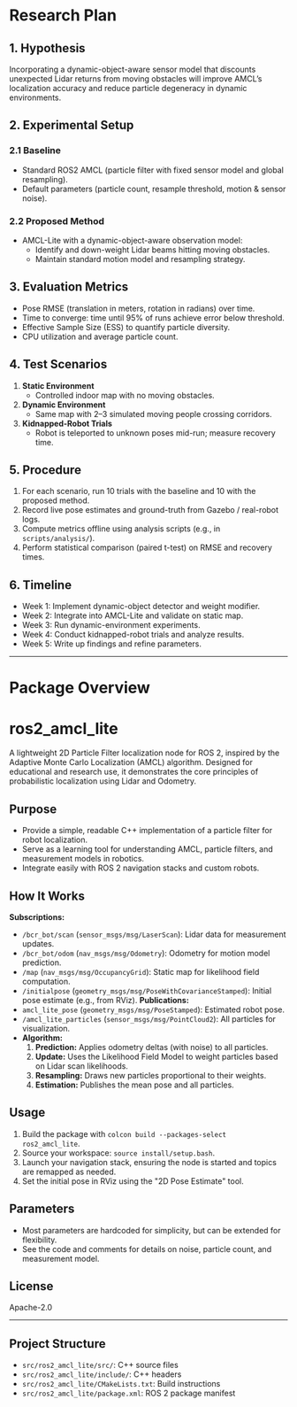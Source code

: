 # Research Plan

## 1. Hypothesis
Incorporating a dynamic-object-aware sensor model that discounts unexpected Lidar returns from moving obstacles will improve AMCL’s localization accuracy and reduce particle degeneracy in dynamic environments.

## 2. Experimental Setup

### 2.1 Baseline
- Standard ROS2 AMCL (particle filter with fixed sensor model and global resampling).
- Default parameters (particle count, resample threshold, motion & sensor noise).

### 2.2 Proposed Method
- AMCL-Lite with a dynamic-object-aware observation model:
  - Identify and down-weight Lidar beams hitting moving obstacles.
  - Maintain standard motion model and resampling strategy.

## 3. Evaluation Metrics
- Pose RMSE (translation in meters, rotation in radians) over time.
- Time to converge: time until 95% of runs achieve error below threshold.
- Effective Sample Size (ESS) to quantify particle diversity.
- CPU utilization and average particle count.

## 4. Test Scenarios
1. **Static Environment**
   - Controlled indoor map with no moving obstacles.
2. **Dynamic Environment**
   - Same map with 2–3 simulated moving people crossing corridors.
3. **Kidnapped-Robot Trials**
   - Robot is teleported to unknown poses mid-run; measure recovery time.

## 5. Procedure
1. For each scenario, run 10 trials with the baseline and 10 with the proposed method.
2. Record live pose estimates and ground-truth from Gazebo / real-robot logs.
3. Compute metrics offline using analysis scripts (e.g., in `scripts/analysis/`).
4. Perform statistical comparison (paired t-test) on RMSE and recovery times.

## 6. Timeline
- Week 1: Implement dynamic-object detector and weight modifier.
- Week 2: Integrate into AMCL-Lite and validate on static map.
- Week 3: Run dynamic-environment experiments.
- Week 4: Conduct kidnapped-robot trials and analyze results.
- Week 5: Write up findings and refine parameters.

---

# Package Overview

# ros2_amcl_lite

A lightweight 2D Particle Filter localization node for ROS 2, inspired by the Adaptive Monte Carlo Localization (AMCL) algorithm. Designed for educational and research use, it demonstrates the core principles of probabilistic localization using Lidar and Odometry.

## Purpose
- Provide a simple, readable C++ implementation of a particle filter for robot localization.
- Serve as a learning tool for understanding AMCL, particle filters, and measurement models in robotics.
- Integrate easily with ROS 2 navigation stacks and custom robots.

## How It Works
**Subscriptions:**
  - `/bcr_bot/scan` (`sensor_msgs/msg/LaserScan`): Lidar data for measurement updates.
  - `/bcr_bot/odom` (`nav_msgs/msg/Odometry`): Odometry for motion model prediction.
  - `/map` (`nav_msgs/msg/OccupancyGrid`): Static map for likelihood field computation.
  - `/initialpose` (`geometry_msgs/msg/PoseWithCovarianceStamped`): Initial pose estimate (e.g., from RViz).
**Publications:**
  - `amcl_lite_pose` (`geometry_msgs/msg/PoseStamped`): Estimated robot pose.
  - `/amcl_lite_particles` (`sensor_msgs/msg/PointCloud2`): All particles for visualization.
- **Algorithm:**
  1. **Prediction:** Applies odometry deltas (with noise) to all particles.
  2. **Update:** Uses the Likelihood Field Model to weight particles based on Lidar scan likelihoods.
  3. **Resampling:** Draws new particles proportional to their weights.
  4. **Estimation:** Publishes the mean pose and all particles.

## Usage
1. Build the package with `colcon build --packages-select ros2_amcl_lite`.
2. Source your workspace: `source install/setup.bash`.
3. Launch your navigation stack, ensuring the node is started and topics are remapped as needed.
4. Set the initial pose in RViz using the "2D Pose Estimate" tool.

## Parameters
- Most parameters are hardcoded for simplicity, but can be extended for flexibility.
- See the code and comments for details on noise, particle count, and measurement model.

## License
Apache-2.0

---

## Project Structure
- `src/ros2_amcl_lite/src/`: C++ source files
- `src/ros2_amcl_lite/include/`: C++ headers
- `src/ros2_amcl_lite/CMakeLists.txt`: Build instructions
- `src/ros2_amcl_lite/package.xml`: ROS 2 package manifest
